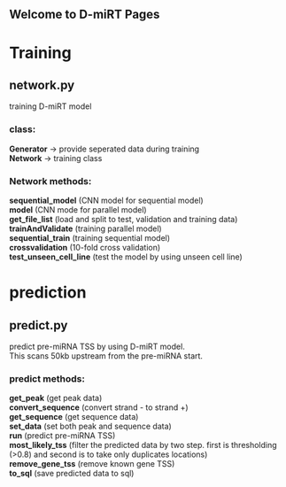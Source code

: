 ## Welcome to D-miRT Pages

# Training
## network.py  
training D-miRT model

### class:  
**Generator** -> provide seperated data during training  
**Network** -> training class  
  
### Network methods:  
**sequential_model** (CNN model for sequential model)  
**model** (CNN mode for parallel model)  
**get_file_list** (load and split to test, validation and training data)  
**trainAndValidate** (training parallel model)  
**sequential_train** (training sequential model)  
**crossvalidation** (10-fold cross validation)  
**test_unseen_cell_line** (test the model by using unseen cell line)  


# prediction  
## predict.py  
predict pre-miRNA TSS by using D-miRT model.  
This scans 50kb upstream from the pre-miRNA start.  

### predict methods: 
**get_peak** (get peak data)  
**convert_sequence** (convert strand - to strand +)  
**get_sequence** (get sequence data)  
**set_data** (set both peak and sequence data)  
**run** (predict pre-miRNA TSS)  
**most_likely_tss** (filter the predicted data by two step. first is thresholding (>0.8) and second is to take only duplicates locations)  
**remove_gene_tss** (remove known gene TSS)  
**to_sql** (save predicted data to sql)  

